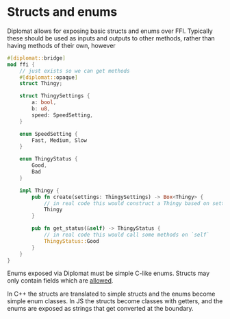 # Structs and enums

Diplomat allows for exposing basic structs and enums over FFI. Typically these should be used as inputs and outputs to other methods, rather than having methods of their own, however


```rust
#[diplomat::bridge]
mod ffi {
    // just exists so we can get methods
    #[diplomat::opaque]
    struct Thingy;

    struct ThingySettings {
        a: bool,
        b: u8,
        speed: SpeedSetting,
    }

    enum SpeedSetting {
        Fast, Medium, Slow
    }

    enum ThingyStatus {
        Good,
        Bad
    }

    impl Thingy {
        pub fn create(settings: ThingySettings) -> Box<Thingy> {
            // in real code this would construct a Thingy based on settings
            Thingy
        }

        pub fn get_status(&self) -> ThingyStatus {
            // in real code this would call some methods on `self`
            ThingyStatus::Good
        }
    }
}
```

Enums exposed via Diplomat must be simple C-like enums. Structs may only contain fields which are [allowed](./types.md).

In C++ the structs are translated to simple structs and the enums become simple enum classes. In JS the structs become classes with getters, and the enums are exposed as strings that get converted at the boundary.
